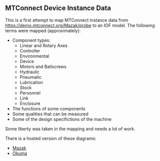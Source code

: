 ## MTConnect Device Instance Data

This is a first attempt to map MTConnect instance data from https://demo.mtconnect.org/Mazak/probe to
an IOF model. The following terms were mapped (approximately):

* Component types:
  * Linear and Rotary Axes
  * Controller
  * Environmental
  * Device
  * Motors and Ballscrews
  * Hydraulic
  * Pneumatic
  * Lubrication
  * Stock
  * Personnel
  * Link
  * Enclosure
* The functions of some components
* Some qualities that can be measured
* Some of the design specifictions of the machine

Some liberty was taken in the mapping and needs a lot of work.

There is a hosted version of these diagrams:

* [Mazak](http://165.232.136.177/Mazak.html)
* [Okuma](http://165.232.136.177/OKUMA.html)
